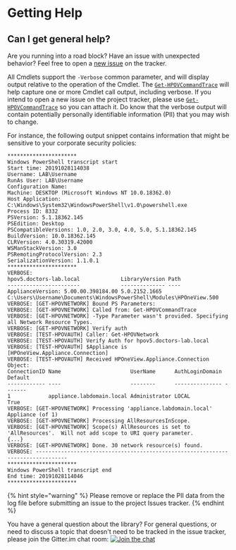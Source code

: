 # Getting Help

## Can I get general help?

Are you running into a road block? Have an issue with unexpected behavior? Feel free to open a [new issue](https://github.com/HewlettPackard/POSH-HPOneView/issues/new/choose) on the tracker.

All Cmdlets support the `-Verbose` common parameter, and will display output relative to the operation of the Cmdlet.  The [`Get-HPOVCommandTrace`](cmdlets/library/get-hpovcommandtrace.md) will help capture one or more Cmdlet call output, including verbose.  If you intend to open a new issue on the project tracker, please use [`Get-HPOVCommandTrace`](cmdlets/library/get-hpovcommandtrace.md) so you can attach it.  Do know that the verbose output will contain potentially personally identifiable information \(PII\) that you may wish to change.

For instance, the following output snippet contains information that might be sensitive to your corporate security policies:

```text
**********************
Windows PowerShell transcript start
Start time: 20191028114038
Username: LAB\Username
RunAs User: LAB\Username
Configuration Name: 
Machine: DESKTOP (Microsoft Windows NT 10.0.18362.0)
Host Application: C:\Windows\System32\WindowsPowerShell\v1.0\powershell.exe
Process ID: 8332
PSVersion: 5.1.18362.145
PSEdition: Desktop
PSCompatibleVersions: 1.0, 2.0, 3.0, 4.0, 5.0, 5.1.18362.145
BuildVersion: 10.0.18362.145
CLRVersion: 4.0.30319.42000
WSManStackVersion: 3.0
PSRemotingProtocolVersion: 2.3
SerializationVersion: 1.1.0.1
**********************
VERBOSE: 
hpov5.doctors-lab.local             LibraryVersion Path                                                
-----------------------             -------------- ----                                                
ApplianceVersion: 5.00.00.398184.00 5.0.2152.1665  C:\Users\Username\Documents\WindowsPowerShell\Modules\HPOneView.500
VERBOSE: [GET-HPOVNETWORK] Bound PS Parameters:
VERBOSE: [GET-HPOVNETWORK] Called from: Get-HPOVCommandTrace
VERBOSE: [GET-HPOVNETWORK] -Type Parameter wasn't provided. Specifying all Network Resource Types.
VERBOSE: [GET-HPOVNETWORK] Verify auth
VERBOSE: [TEST-HPOVAUTH] Caller: Get-HPOVNetwork
VERBOSE: [TEST-HPOVAUTH] Verify Auth for hpov5.doctors-lab.local
VERBOSE: [TEST-HPOVAUTH] $Appliance is [HPOneView.Appliance.Connection]
VERBOSE: [TEST-HPOVAUTH] Received HPOneView.Appliance.Connection Object: 
ConnectionID Name                      UserName      AuthLoginDomain Default
------------ ----                      --------      --------------- -------
1            appliance.labdomain.local Administrator LOCAL           True
VERBOSE: [GET-HPOVNETWORK] Processing 'appliance.labdomain.local' Appliance (of 1)
VERBOSE: [GET-HPOVNETWORK] Processing AllResourcesInScope.
VERBOSE: [GET-HPOVNETWORK] Scope(s) AllResources is set to 'AllResources'.  Will not add scope to URI query parameter.
{...}
VERBOSE: [GET-HPOVNETWORK] Done. 30 network resource(s) found.
VERBOSE: --------------------------------------------------------------------------------
**********************
Windows PowerShell transcript end
End time: 20191028114046
**********************
```

{% hint style="warning" %}
Please remove or replace the PII data from the log file before submitting an issue to the project Issues tracker.
{% endhint %}

You have a general question about the library? For general questions, or need to discuss a topic that doesn't need to be tracked in the issue tracker, please join the Gitter.im chat room: [![Join the chat](https://camo.githubusercontent.com/fd5dd4417d3bc721ada1bf5564e66e74de3cf909/68747470733a2f2f696d672e736869656c64732e696f2f7374617469632f76312e7376673f6c6162656c3d63686174266d6573736167653d6f6e25323067697474657226636f6c6f723d696e666f726d6174696f6e616c266c6f676f3d676974746572)](https://gitter.im/POSH-HPOneView/Lobby?utm_source=badge&utm_medium=badge&utm_campaign=pr-badge&utm_content=badge)

## 





